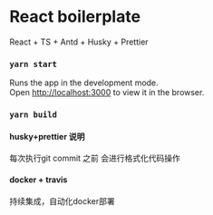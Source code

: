 # React boilerplate

React + TS + Antd + Husky + Prettier

### `yarn start`

Runs the app in the development mode.\
Open [http://localhost:3000](http://localhost:3000) to view it in the browser.

### `yarn build`

#### husky+prettier 说明
每次执行git commit 之前 会进行格式化代码操作

#### docker + travis
持续集成，自动化docker部署


